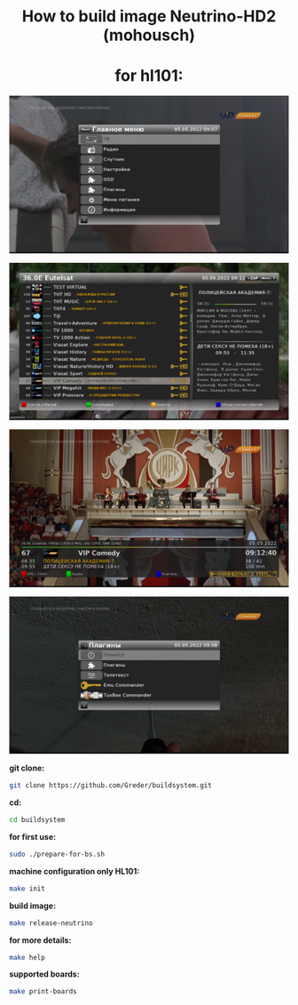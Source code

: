<h1 align="center">How to build image Neutrino-HD2 (mohousch)</h1>
<h1 align="center">for hl101:</h1>

![](https://github.com/Greder/doc/blob/main/screenshot1.png)

![](https://github.com/Greder/doc/blob/main/screenshot4.png)

![](https://github.com/Greder/doc/blob/main/screenshot5.png)

![](https://github.com/Greder/doc/blob/main/screenshot2.png)

**git clone:**
```bash
git clone https://github.com/Greder/buildsystem.git
```
**cd:**
```bash
cd buildsystem
```
**for first use:**
```bash
sudo ./prepare-for-bs.sh
```
**machine configuration only HL101:**
```bash
make init
```
**build image:**
```bash
make release-neutrino
```

**for more details:**
```bash
make help
```

**supported boards:**
```bash
make print-boards
```
